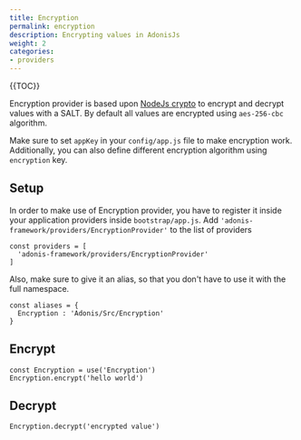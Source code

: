 ```yaml
---
title: Encryption
permalink: encryption
description: Encrypting values in AdonisJs
weight: 2
categories:
- providers
---
```


{{TOC}}

Encryption provider is based upon [NodeJs crypto](https://nodejs.org/api/crypto.html) to encrypt and decrypt values with a SALT. By default all values are encrypted using `aes-256-cbc` algorithm.

Make sure to set `appKey` in your `config/app.js` file to make encryption work. Additionally, you can also define different encryption algorithm using `encryption` key.

## Setup

In order to make use of Encryption provider, you have to register it inside your application providers inside `bootstrap/app.js`. Add `'adonis-framework/providers/EncryptionProvider'` to the list of providers

```javascript,line-numbers
const providers = [
  'adonis-framework/providers/EncryptionProvider'
]
```

Also, make sure to give it an alias, so that you don't have to use it with the full namespace.

```javascript,line-numbers
const aliases = {
  Encryption : 'Adonis/Src/Encryption'
}
```

## Encrypt

```javascript,line-numbers
const Encryption = use('Encryption')
Encryption.encrypt('hello world')
```

## Decrypt

```javascript,line-numbers
Encryption.decrypt('encrypted value')
```